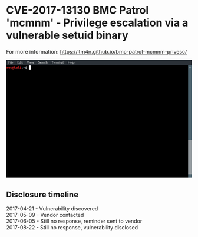 # CVE-2017-13130 BMC Patrol 'mcmnm' - Privilege escalation via a vulnerable setuid binary 

For more information: https://itm4n.github.io/bmc-patrol-mcmnm-privesc/ 

<p align="center">
  <img src="/bmc-patrol-mcmnm-privesc/screenshots/00_exploit-demo.gif">
</p>

## Disclosure timeline
2017-04-21 - Vulnerability discovered  
2017-05-09 - Vendor contacted  
2017-06-05 - Still no response, reminder sent to vendor  
2017-08-22 - Still no response, vulnerability disclosed  
